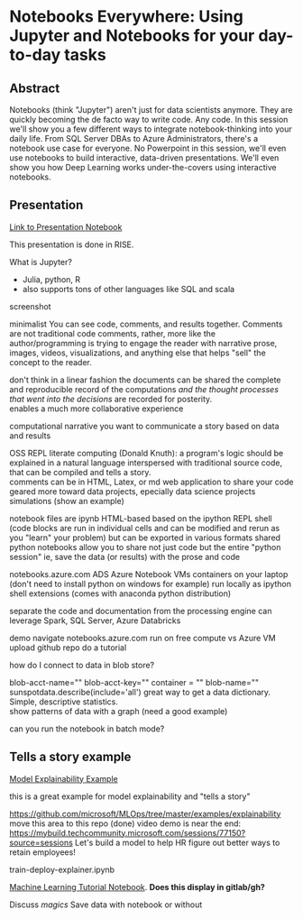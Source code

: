 # Notebooks Everywhere:  Using Jupyter and Notebooks for your day-to-day tasks

## Abstract

Notebooks (think "Jupyter") aren't just for data scientists anymore. They are quickly becoming the de facto way to write code. Any code. In this session we'll show you a few different ways to integrate notebook-thinking into your daily life. From SQL Server DBAs to Azure Administrators, there's a notebook use case for everyone. No Powerpoint in this session, we'll even use notebooks to build interactive, data-driven presentations. We'll even show you how Deep Learning works under-the-covers using interactive notebooks. 

## Presentation

[Link to Presentation Notebook](TODO.md)

This presentation is done in RISE.  

What is Jupyter?

* Julia, python, R
* also supports tons of other languages like SQL and scala

screenshot

minimalist
You can see code, comments, and results together.  Comments are not traditional code comments, rather, more like the author/programming is trying to engage the reader with narrative prose, images, videos, visualizations, and anything else that helps "sell" the concept to the reader.  

don't think in a linear fashion 
the documents can be shared
the complete and reproducible record of the computations *and the thought processes that went into the decisions* are recorded for posterity.  
enables a much more collaborative experience

computational narrative
you want to communicate a story based on data and results

OSS
REPL
    literate computing (Donald Knuth):  a program's logic should be explained in a natural language interspersed with traditional source code, that can be compiled and tells a story.  
    comments can be in HTML, Latex, or md
web application to share your code
geared more toward data projects, epecially data science projects
simulations (show an example)

notebook files are ipynb 
    HTML-based
    based on the ipython REPL shell (code blocks are run in individual cells and can be modified and rerun as you "learn" your problem)
    but can be exported in various formats 
    shared python notebooks allow you to share not just code but the entire "python session"
    ie, save the data (or results) with the prose and code
    

notebooks.azure.com
ADS
Azure Notebook VMs
containers on your laptop (don't need to install python on windows for example)
run locally as ipython shell extensions (comes with anaconda python distribution)




separate the code and documentation from the processing engine
    can leverage Spark, SQL Server, Azure Databricks

demo
    navigate notebooks.azure.com
    run on free compute vs Azure VM
    upload github repo
        do a tutorial

how do I connect to data in blob store?  

blob-acct-name=""
blob-acct-key=""
container = ""
blob-name=""
sunspotdata.describe(include='all')  great way to get a data dictionary.  Simple, descriptive statistics.  
show patterns of data with a graph (need a good example)

can you run the notebook in batch mode?  

## Tells a story example

[Model Explainability Example](model_explainability/readme.md)


this is a great example for model explainability and "tells a story"

https://github.com/microsoft/MLOps/tree/master/examples/explainability
move this area to this repo (done)
video demo is near the end:  https://mybuild.techcommunity.microsoft.com/sessions/77150?source=sessions
Let's build a model to help HR figure out better ways to retain employees!

train-deploy-explainer.ipynb


[Machine Learning Tutorial Notebook](ML-tutorial/Machine-Learning-Tutorial.ipynb).  **Does this display in gitlab/gh?**

Discuss *magics*
Save data with notebook or without


